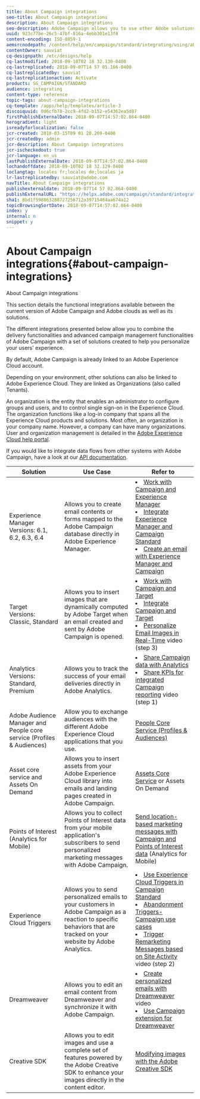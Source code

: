 ```yaml
---
title: About Campaign integrations
seo-title: About Campaign integrations
description: About Campaign integrations
seo-description: Adobe Campaign allows you to use other Adobe solutions and combine their different capabilities.
uuid: 923c77be-26c5-47bf-816a-4ebb301e13f8
content-encoding: ISO-8859-1
aemsrcnodepath: /content/help/en/campaign/standard/integrating/using/about-campaign-integrations
contentOwner: sauviat
cq-designpath: /etc/designs/help
cq-lastmodified: 2018-09-10T02 18 32.130-0400
cq-lastreplicated: 2018-09-07T14 57 05.166-0400
cq-lastreplicatedby: sauviat
cq-lastreplicationaction: Activate
products: SG_CAMPAIGN/STANDARD
audience: integrating
content-type: reference
topic-tags: about-campaign-integrations
cq-template: /apps/help/templates/article-3
discoiquuid: 0d6cfb78-2cc9-4fd2-b152-e54362ea5d87
firstPublishExternalDate: 2018-09-07T14:57:02.864-0400
herogradient: light
isreadyforlocalization: false
jcr-created: 2018-03-15T09 01 28.269-0400
jcr-createdby: admin
jcr-description: About Campaign integrations
jcr-ischeckedout: true
jcr-language: en_us
lastPublishExternalDate: 2018-09-07T14:57:02.864-0400
lochandoffdate: 2018-09-10T02 18 32.129-0400
loclangtag: locales fr;locales de;locales ja
lr-lastreplicatedby: sauviat@adobe.com
navTitle: About Campaign integrations
publishexternaldate: 2018-09-07T14 57 02.864-0400
publishExternalURL: "https://helpx.adobe.com/campaign/standard/integrating/using/about-campaign-integrations.html"
sha1: 8bd1f598863288727256712a39715484aa674a12
topicBrowsingSortDate: 2018-09-07T14:57:02.864-0400
index: y
internal: n
snippet: y
---
```


# About Campaign integrations{#about-campaign-integrations}

About Campaign integrations

This section details the functional integrations available between the current version of Adobe Campaign and Adobe clouds as well as its solutions.

The different integrations presented below allow you to combine the delivery functionalities and advanced campaign management functionalities of Adobe Campaign with a set of solutions created to help you personalize your users' experience.

By default, Adobe Campaign is already linked to an Adobe Experience Cloud account.

Depending on your environment, other solutions can also be linked to Adobe Experience Cloud. They are linked as Organizations (also called Tenants).

An organization is the entity that enables an administrator to configure groups and users, and to control single sign-on in the Experience Cloud. The organization functions like a log-in company that spans all the Experience Cloud products and solutions. Most often, an organization is your company name. However, a company can have many organizations. User and organization management is detailed in the [Adobe Experience Cloud help portal](https://marketing.adobe.com/resources/help/en_US/mcloud/organizations.html).

If you would like to integrate data flows from other systems with Adobe Campaign, have a look at our [API documentation](https://docs.campaign.adobe.com/doc/standard/en/api/ACS_API.html).

<table> 
 <thead> 
  <tr> 
   <th> Solution<br /> </th> 
   <th> Use Case<br /> </th> 
   <th> Refer to<br /> </th> 
  </tr> 
 </thead> 
 <tbody> 
  <tr> 
   <td> Experience Manager<br /> Versions: 6.1, 6.2, 6.3, 6.4<br /> </td> 
   <td> Allows you to create email contents or forms mapped to the Adobe Campaign database directly in Adobe Experience Manager.<br /> </td> 
   <td> <li> <a href="../../integrating/using/integrating-with-experience-manager.md">Work with Campaign and Experience Manager</a> </li> <li> <a href="https://helpx.adobe.com/experience-manager/6-4/sites/administering/using/campaignstandard.html">Integrate Experience Manager and Campaign Standard</a> </li> <li> <a href="https://docs.campaign.adobe.com/doc/standard/getting_started/en/ACS_AEM.html">Create an email with Experience Manager and Campaign</a> </li> </td> 
  </tr> 
  <tr> 
   <td> Target<br /> Versions: Classic, Standard<br /> </td> 
   <td> Allows you to insert images that are dynamically computed by Adobe Target when an email created and sent by Adobe Campaign is opened.<br /> </td> 
   <td> <li> <a href="../../integrating/using/about-campaign-target-integration.md">Work with Campaign and Target</a> </li> <li> <a href="https://marketing.adobe.com/resources/help/en_US/target/a4t/c_campaign_and_target.html">Integrate Campaign and Target</a> </li> <li> <a href="https://helpx.adobe.com/marketing-cloud/how-to/email-marketing.html">Personalize Email Images in Real-Time</a> video (step 3) </li> </td> 
  </tr> 
  <tr> 
   <td> Analytics<br /> Versions: Standard, Premium <br /> </td> 
   <td> Allows you to track the success of your email deliveries directly in Adobe Analytics.<br /> </td> 
   <td> <li> <a href="../../integrating/using/about-campaign-analytics-integration.md">Share Campaign data with Analytics</a> </li> <li> <a href="https://helpx.adobe.com/marketing-cloud/how-to/email-marketing.html">Share KPIs for integrated Campaign reporting</a> video (step 1) </li> </td> 
  </tr> 
  <tr> 
   <td> Adobe Audience Manager and People core service (Profiles &amp; Audiences)<br /> </td> 
   <td> Allow you to exchange audiences with the different Adobe Experience Cloud applications that you use.<br /> </td> 
   <td> <a href="../../integrating/using/about-campaign-audience-manager-or-people-core-service-integration.md">People Core Service (Profiles &amp; Audiences)</a><br /> </td> 
  </tr> 
  <tr> 
   <td> Asset core service and Assets On Demand<br /> </td> 
   <td> Allows you to insert assets from your Adobe Experience Cloud library into emails and landing pages created in Adobe Campaign.<br /> </td> 
   <td> <a href="../../integrating/using/working-with-campaign-and-assets-core-service.md">Assets Core Service</a> or Assets On Demand<br /> </td> 
  </tr> 
  <tr> 
   <td> Points of Interest (Analytics for Mobile)<br /> </td> 
   <td> Allows you to collect Points of Interest data from your mobile application's subscribers to send personalized marketing messages with Adobe Campaign.<br /> </td> 
   <td> <a href="../../integrating/using/about-campaign-points-of-interest-data-integration.md">Send location-based marketing messages with Campaign and Points of Interest data</a> (Analytics for Mobile)<br /> </td> 
  </tr> 
  <tr> 
   <td> Experience Cloud Triggers<br /> </td> 
   <td> Allows you to send personalized emails to your customers in Adobe Campaign as a reaction to specific behaviors that are tracked on your website by Adobe Analytics.<br /> </td> 
   <td> <li> <a href="../../integrating/using/about-adobe-experience-cloud-triggers.md">Use Experience Cloud Triggers in Campaign Standard</a> </li> <li> <a href="../../integrating/using/abandonment-triggers-use-cases.md">Abandonment Triggers-Campaign use cases</a> </li> <li> <a href="https://helpx.adobe.com/marketing-cloud/how-to/email-marketing.html">Trigger Remarketing Messages based on Site Activity</a> video (step 2) </li> </td> 
  </tr> 
  <tr> 
   <td> Dreamweaver<br /> </td> 
   <td> Allows you to edit an email content from Dreamweaver and synchronize it with Adobe Campaign.<br /> </td> 
   <td> <li> <a href="https://docs.campaign.adobe.com/doc/standard/en/Videos/ACS_Dreamweaver.mp4">Create personalized emails with Dreamweaver</a> video </li> <li> <a href="https://helpx.adobe.com/dreamweaver/using/working-with-dreamweaver-and-campaign.html">Use Campaign extension for Dreamweaver</a> </li> </td> 
  </tr> 
  <tr> 
   <td> Creative SDK<br /> </td> 
   <td> Allows you to edit images and use a complete set of features powered by the Adobe Creative SDK to enhance your images directly in the content editor.<br /> </td> 
   <td> <a href="../../designing/using/modifying-images-with-the-adobe-creative-sdk.md">Modifying images with the Adobe Creative SDK</a><br /> </td> 
  </tr> 
 </tbody> 
</table>

